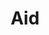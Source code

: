 ---
title: "Aid"
permalink: /spells/aid/
tags:
  - Spell
available_for:
  - Cleric
  - Paladin
level: "2nd Level"
school: "Abjuration"
range: "30 ft"
comp:
  - V
  - S
  - M
material: "a tiny strip of white cloth."
duration: "8 hours"
description: |
  Your spell bolsters your allies with toughness and resolve. Choose up to three creatures within range. Each target's hit point maximum and current hit points increase by 5 for the duration.

  **At higher levels.** When you cast this spell using a spell slot of 3rd level or higher, a target's hit points increase by an additional 5 for each slot level above 2nd.
excerpt: "Your spell bolsters your allies with toughness and resolve."
source: "Basic Rules"
---
